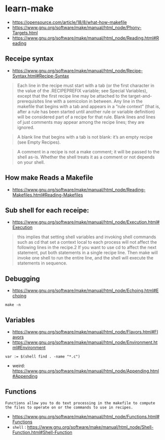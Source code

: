 # learn-make

- https://opensource.com/article/18/8/what-how-makefile
- https://www.gnu.org/software/make/manual/html_node/Phony-Targets.html
- https://www.gnu.org/software/make/manual/html_node/Reading.html#Reading

## Receipe syntax
- https://www.gnu.org/software/make/manual/html_node/Recipe-Syntax.html#Recipe-Syntax
> Each line in the recipe must start with a tab (or the first character in the value of the .RECIPEPREFIX variable; see Special Variables), except that the first recipe line may be attached to the target-and-prerequisites line with a semicolon in between. Any line in the makefile that begins with a tab and appears in a “rule context” (that is, after a rule has been started until another rule or variable definition) will be considered part of a recipe for that rule. Blank lines and lines of just comments may appear among the recipe lines; they are ignored.

> A blank line that begins with a tab is not blank: it’s an empty recipe (see Empty Recipes).

> A comment in a recipe is not a make comment; it will be passed to the shell as-is. Whether the shell treats it as a comment or not depends on your shell.

## How make Reads a Makefile
- https://www.gnu.org/software/make/manual/html_node/Reading-Makefiles.html#Reading-Makefiles

## Sub shell for each receipe:
- https://www.gnu.org/software/make/manual/html_node/Execution.html#Execution

> this implies that setting shell variables and invoking shell commands such as cd that set a context local to each process will not affect the following lines in the recipe.2 If you want to use cd to affect the next statement, put both statements in a single recipe line. Then make will invoke one shell to run the entire line, and the shell will execute the statements in sequence.

## Debugging
- https://www.gnu.org/software/make/manual/html_node/Echoing.html#Echoing

```
make -n
```

## Variables
- https://www.gnu.org/software/make/manual/html_node/Flavors.html#Flavors
- https://www.gnu.org/software/make/manual/html_node/Environment.html#Environment
```
var := $(shell find . -name "*.c")
```
- weird: https://www.gnu.org/software/make/manual/html_node/Appending.html#Appending


## Functions
`Functions allow you to do text processing in the makefile to compute the files to operate on or the commands to use in recipes.`

- https://www.gnu.org/software/make/manual/html_node/Functions.html#Functions
- `shell` : https://www.gnu.org/software/make/manual/html_node/Shell-Function.html#Shell-Function


